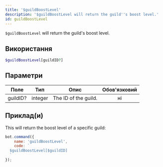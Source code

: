 ```yaml
---
title: '$guildBoostLevel'
description: '$guildBoostLevel will return the guild''s boost level.'
id: guildBoostLevel
---
```


`$guildBoostLevel` will return the guild's boost level.

## Використання

```php
$guildBoostLevel[guildID?]
```

## Параметри

| Поле     | Тип     | Опис                 | Обов'язковий |
| -------- | ------- | -------------------- |:------------:|
| guildID? | integer | The ID of the guild. |      ні      |

## Приклад(и)

This will return the boost level of a specific guild:

```javascript
bot.command({
    name: 'guildBoostLevel',
    code: `
  $guildBoostLevel[$guildID]
  `
});
```
